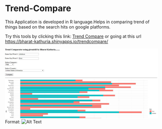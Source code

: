# Trend-Compare
This Application is developed in R language.Helps in comparing trend of things based on the search hits on google platforms.

Try this tools by clicking this link:  [Trend Compare](https://bharat-kathuria.shinyapps.io/trendcompare/) 
or going at this url https://bharat-kathuria.shinyapps.io/trendcompare/

![GitHub Logo](/images/s1.jpeg)
Format: ![Alt Text](url)

